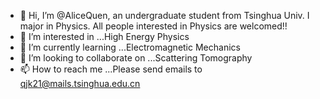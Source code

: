 - 👋 Hi, I’m @AliceQuen, an undergraduate student from Tsinghua Univ.
I major in Physics. All people interested in Physics are welcomed!!
- 👀 I’m interested in ...High Energy Physics
- 🌱 I’m currently learning ...Electromagnetic Mechanics
- 💞️ I’m looking to collaborate on ...Scattering Tomography
- 📫 How to reach me ...Please send emails to qjk21@mails.tsinghua.edu.cn

<!---
AliceQuen/AliceQuen is a ✨ special ✨ repository because its `README.md` (this file) appears on your GitHub profile.
You can click the Preview link to take a look at your changes.
--->
